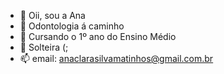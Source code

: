 - 👋 Oii, sou a Ana
- 👀 Odontologia á caminho
- 🌱 Cursando o 1º ano do Ensino Médio 
- 💞️ Solteira (;
- 📫 email: anaclarasilvamatinhos@gmail.com.br

<!---
anaaclraaa/anaaclraaa is a ✨ special ✨ repository because its `README.md` (this file) appears on your GitHub profile.
You can click the Preview link to take a look at your changes.
--->

